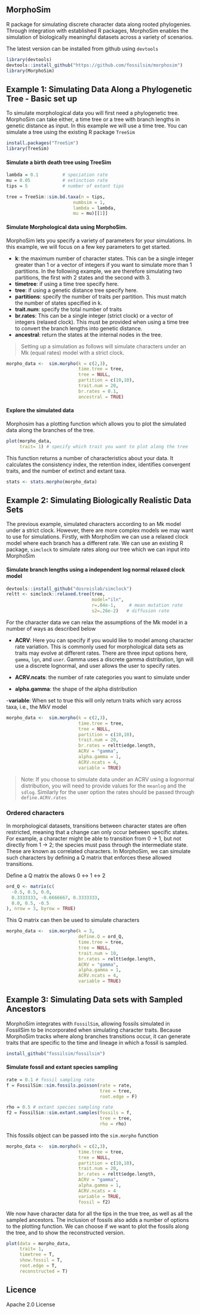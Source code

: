 ## MorphoSim 

R package for simulating discrete character data along rooted phylogenies. Through integration with established R packages, MorphoSim enables the simulation of biologically meaningful datasets across a variety of scenarios. 

The latest version can be installed from github using `devtools` 

``` r   
library(devtools)
devtools::install_github("https://github.com/fossilsim/morphosim")
library(MorphoSim)
```
    


## Example 1: Simulating Data Along a Phylogenetic Tree - Basic set up
To simulate morphological data you will first need a phylogenetic tree. MorphoSim can take either, a time tree or a tree with branch lengths in genetic distance as input. In this example we will use a time tree. You can simulate a tree using the existing R package `TreeSim`

```r
install.packages("TreeSim")
library(TreeSim)
```

#### Simulate a birth death tree using TreeSim
```r
lambda = 0.1         # speciation rate
mu = 0.05            # extinction rate
tips = 5             # number of extant tips

tree = TreeSim::sim.bd.taxa(n = tips, 
                         numbsim = 1, 
                         lambda = lambda, 
                         mu = mu)[[1]]                       
```
#### Simulate Morphological data using MorphoSim. 
MorphoSim lets you specify a variety of parameters for your simulations. In this example, we will focus on a few key parameters to get started.
- **k**: the maximum number of character states. This can be a single integer greater than 1 or a vector of integers if you want to simulate more than 1 partitions. In the following example, we are therefore simulating two partitions, the first with 2 states and the second with 3.
- **timetree**: if using a time tree specify here.
- **tree**: if using a genetic distance tree specify here.
- **partitions**: specify the number of traits per partition. This must match the number of states specified in k.
- **trait.num**: specify the total number of traits 
- **br.rates**: This can be a single integer (strict clock) or a vector of integers (relaxed clock). This must be provided when using a time tree to convert the branch lengths into genetic distance.
- **ancestral**: return the states at the internal nodes in the tree.

> Setting up a simulation as follows will simulate characters under an Mk (equal rates) model with a strict clock.


```r
morpho_data <-  sim.morpho(k = c(2,3), 
                           time.tree = tree,
                           tree = NULL,
                           partition = c(10,10),
                           trait.num = 20,
                           br.rates = 0.1,
                           ancestral = TRUE)  

```
#### Explore the simulated data
Morphosim has a plotting function which allows you to plot the simulated data along the branches of the tree. 
```r
plot(morpho_data, 
     trait= 1) # specify which trait you want to plot along the tree
```
This function returns a number of characteristics about your data. It calculates the consistency index, the retention index, identifies convergent traits, and the number of extinct and extant taxa.
```r
stats <- stats.morpho(morpho_data)
```




## Example 2: Simulating Biologically Realistic Data Sets
The previous example, simulated characters according to an Mk model under a strict clock. However, there are more complex models we may want to use for simulations. Firstly, with MorphoSim we can use a relaxed clock model where each branch has a different rate. We can use an existing R package, `simclock` to simulate rates along our tree which we can input into MorphoSim 


####  Simulate branch lengths using a independent log normal relaxed clock model

```r
devtools::install_github("dosreislab/simclock")
reltt <- simclock::relaxed.tree(tree, 
                                model="iln", 
                                r=.04e-1,     # mean mutation rate
                                s2=.26e-2)   # diffusion rate
```
For the character data we can relax the assumptions of the Mk model in a number of ways as described below

- **ACRV**: Here you can specify if you would like to model among character rate variation. This is commonly used for morphological data sets as traits may evolve at different rates. There are three input options here, `gamma`, `lgn`, and `user`. Gamma uses a discrete gamma distribution, lgn will use a discrete lognormal, and user allows the user to specify rates.

- **ACRV.ncats**: the number of rate categories you want to simulate under

- **alpha.gamma**: the shape of the alpha distribution

-**variable**: When set to true this will only return traits which vary across taxa, i.e., the MkV model

```r
morpho_data <-  sim.morpho(k = c(2,3), 
                           time.tree = tree,
                           tree = NULL,
                           partition = c(10,10),
                           trait.num = 20,
                           br.rates = reltt$edge.length,
                           ACRV = "gamma",
                           alpha.gamma = 1,
                           ACRV.ncats = 4,
                           variable = TRUE)

```

> Note: If you choose to simulate data under an ACRV using a lognormal distribution, you will need to provide values for the `meanlog` and the `sdlog`. Similarly for the user option the rates should be passed through `define.ACRV.rates`

### Ordered characters
In morphological datasets, transitions between character states are often restricted, meaning that a change can only occur between specific states. For example, a character might be able to transition from 0 → 1, but not directly from 1 → 2; the species must pass through the intermediate state. These are known as correlated characters. In MorphoSim, we can simulate such characters by defining a Q matrix that enforces these allowed transitions.

Define a Q matrix the allows 0 &harr; 1 &harr; 2

```r
ord_Q <- matrix(c(
  -0.5, 0.5, 0.0,
  0.3333333, -0.6666667, 0.3333333,
  0.0, 0.5, -0.5
), nrow = 3, byrow = TRUE)
```
This Q matrix can then be used to simulate characters

```r
morpho_data <-  sim.morpho(k = 3, 
                           define.Q = ord_Q,
                           time.tree = tree,
                           tree = NULL,
                           trait.num = 10,
                           br.rates = reltt$edge.length,
                           ACRV = "gamma",
                           alpha.gamma = 1,
                           ACRV.ncats = 4,
                           variable = TRUE)
```

## Example 3: Simulating Data sets with Sampled Ancestors
MorphoSim integrates with `FossilSim`, allowing fossils simulated in FossilSim to be incorporated when simulating character traits. Because MorphoSim tracks where along branches transitions occur, it can generate traits that are specific to the time and lineage in which a fossil is sampled.

```r
install_github("fossilsim/fossilsim")
```
#### Simulate fossil and extant species sampling

```r
rate = 0.1 # fossil sampling rate
f = FossilSim::sim.fossils.poisson(rate = rate, 
                                   tree = tree, 
                                   root.edge = F)

rho = 0.5 # extant species sampling rate
f2 = FossilSim::sim.extant.samples(fossils = f, 
                                   tree = tree, 
                                   rho = rho)
```

This fossils object can be passed into the `sim.morpho` function

```r
morpho_data <-  sim.morpho(k = c(2,3), 
                           time.tree = tree,
                           tree = NULL,
                           partition = c(10,10),
                           trait.num = 20,
                           br.rates = reltt$edge.length,
                           ACRV = "gamma",
                           alpha.gamma = 1,
                           ACRV.ncats = 4
                           variable = TRUE,
                           fossil = f2)
```
We now have character data for all the tips in the true tree, as well as all the sampled ancestors. The inclusion of fossils also adds a number of options to the plotting function. We can choose if we want to plot the fossils along the tree, and to show the reconstructed version. 

```r
plot(data = morpho_data, 
     trait= 1, 
     timetree = T, 
     show.fossil = T,
     root.edge = T, 
     reconstructed = T)
```

## Licence 
Apache 2.0 License
